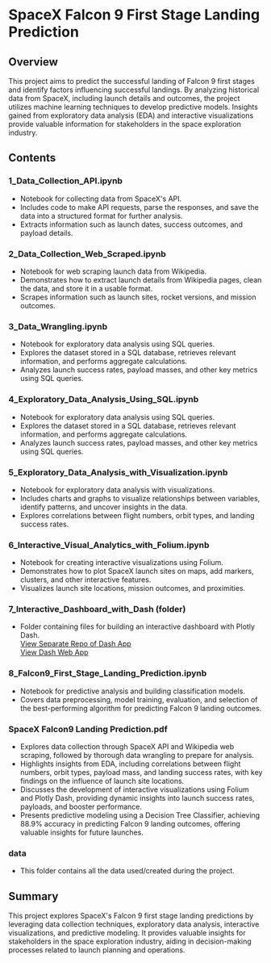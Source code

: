# SpaceX Falcon 9 First Stage Landing Prediction

## Overview

This project aims to predict the successful landing of Falcon 9 first stages and identify factors influencing successful landings. By analyzing historical data from SpaceX, including launch details and outcomes, the project utilizes machine learning techniques to develop predictive models. Insights gained from exploratory data analysis (EDA) and interactive visualizations provide valuable information for stakeholders in the space exploration industry.

## Contents

### 1_Data_Collection_API.ipynb
- Notebook for collecting data from SpaceX's API.
- Includes code to make API requests, parse the responses, and save the data into a structured format for further analysis.
- Extracts information such as launch dates, success outcomes, and payload details.

### 2_Data_Collection_Web_Scraped.ipynb
- Notebook for web scraping launch data from Wikipedia.
- Demonstrates how to extract launch details from Wikipedia pages, clean the data, and store it in a usable format.
- Scrapes information such as launch sites, rocket versions, and mission outcomes.

### 3_Data_Wrangling.ipynb
- Notebook for exploratory data analysis using SQL queries.
- Explores the dataset stored in a SQL database, retrieves relevant information, and performs aggregate calculations.
- Analyzes launch success rates, payload masses, and other key metrics using SQL queries.

### 4_Exploratory_Data_Analysis_Using_SQL.ipynb
- Notebook for exploratory data analysis using SQL queries.
- Explores the dataset stored in a SQL database, retrieves relevant information, and performs aggregate calculations.
- Analyzes launch success rates, payload masses, and other key metrics using SQL queries.

### 5_Exploratory_Data_Analysis_with_Visualization.ipynb
- Notebook for exploratory data analysis with visualizations.
- Includes charts and graphs to visualize relationships between variables, identify patterns, and uncover insights in the data.
- Explores correlations between flight numbers, orbit types, and landing success rates.

### 6_Interactive_Visual_Analytics_with_Folium.ipynb
- Notebook for creating interactive visualizations using Folium.
- Demonstrates how to plot SpaceX launch sites on maps, add markers, clusters, and other interactive features.
- Visualizes launch site locations, mission outcomes, and proximities.

### 7_Interactive_Dashboard_with_Dash (folder)
- Folder containing files for building an interactive dashboard with Plotly Dash.\
[View Separate Repo of Dash App](https://github.com/rjacaac211/SpaceX-Falcon-9-Dash-App)\
[View Dash Web App](https://spacex-falcon-9-dash-app.onrender.com/)

### 8_Falcon9_First_Stage_Landing_Prediction.ipynb
- Notebook for predictive analysis and building classification models.
- Covers data preprocessing, model training, evaluation, and selection of the best-performing algorithm for predicting Falcon 9 landing outcomes.

### SpaceX Falcon9 Landing Prediction.pdf
- Explores data collection through SpaceX API and Wikipedia web scraping, followed by thorough data wrangling to prepare for analysis.
- Highlights insights from EDA, including correlations between flight numbers, orbit types, payload mass, and landing success rates, with key findings on the influence of launch site locations.
- Discusses the development of interactive visualizations using Folium and Plotly Dash, providing dynamic insights into launch success rates, payloads, and booster performance.
- Presents predictive modeling using a Decision Tree Classifier, achieving 88.9% accuracy in predicting Falcon 9 landing outcomes, offering valuable insights for future launches.

### data
- This folder contains all the data used/created during the project. 

## Summary

This project explores SpaceX's Falcon 9 first stage landing predictions by leveraging data collection techniques, exploratory data analysis, interactive visualizations, and predictive modeling. It provides valuable insights for stakeholders in the space exploration industry, aiding in decision-making processes related to launch planning and operations.
